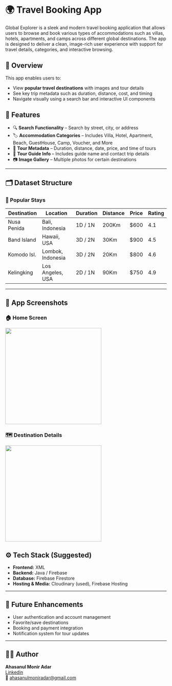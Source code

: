 # 🌍 Travel Booking App

Global Explorer is a sleek and modern travel booking application that allows users to browse and book various types of accommodations such as villas, hotels, apartments, and camps across different global destinations. The app is designed to deliver a clean, image-rich user experience with support for travel details, categories, and interactive browsing.


## 🚀 Overview

This app enables users to:

- View **popular travel destinations** with images and tour details
- See key trip metadata such as duration, distance, cost, and timing
- Navigate visually using a search bar and interactive UI components

 
## 📱 Features

- 🔍 **Search Functionality** – Search by street, city, or address  
- 🏷️ **Accommodation Categories** – Includes Villa, Hotel, Apartment, Beach, GuestHouse, Camp, Voucher, and More   
- 📆 **Tour Metadata** – Duration, distance, date, price, and time of tours  
- 👤 **Tour Guide Info** – Includes guide name and contact trip details  
- 📷 **Image Gallery** – Multiple photos for certain destinations

---

## 🗂️ Dataset Structure

### 🌟 Popular Stays

| Destination | Location           | Duration | Distance | Price | Rating |
|-------------|--------------------|----------|----------|-------|--------|
| Nusa Penida | Bali, Indonesia    | 1D / 1N  | 200Km    | $600  | 4.1    |
| Band Island | Hawaii, USA        | 3D / 2N  | 30Km     | $900  | 4.5    |
| Komodo Isl. | Lombok, Indonesia  | 3D / 2N  | 20Km     | $800  | 4.6    |
| Kelingking  | Los Angeles, USA   | 2D / 1N  | 90Km     | $750  | 4.9    |

---

## 📸 App Screenshots

### 🏠 Home Screen
<img src="https://res.cloudinary.com/dcpbuxikd/image/upload/v1746771725/Screenshot_20250509-111611_phs3ir.png" width="300"/>

### 🗺️ Destination Details
<img src="https://res.cloudinary.com/dcpbuxikd/image/upload/v1746771727/Screenshot_20250509-111626_dhxnos.png" width="300"/>


## ⚙️ Tech Stack (Suggested)

- **Frontend:** XML
- **Backend:** Java / Firebase  
- **Database:** Firebase Firestore   
- **Hosting & Media:** Cloudinary (used), Firebase Hosting


---

## 📘 Future Enhancements

- User authentication and account management  
- Favorite/save destinations  
- Booking and payment integration  
- Notification system for tour updates

---

## 🧑‍💻 Author

**Ahasanul Monir Adar**  
[Linkedin](https://www.linkedin.com/in/ahasanul-monir-adar-8b8464274/)  
📧 ahasanulmoniradar@gmail.com  
